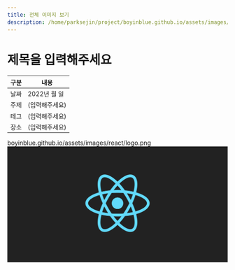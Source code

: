 ```yaml
---
title: 전체 이미지 보기
description: /home/parksejin/project/boyinblue.github.io/assets/images/react
---
```



제목을 입력해주세요
===


|구분|내용|
|---|---|
|날짜|2022년 월 일|
|주제|(입력해주세요)|
|테그|(입력해주세요)|
|장소|(입력해주세요)|


boyinblue.github.io/assets/images/react/logo.png
![이미지](logo.png)


